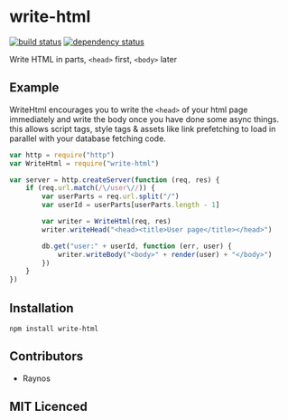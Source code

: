 # write-html

[![build status][1]][2] [![dependency status][3]][4]

<!-- [![browser support][5]][6] -->

Write HTML in parts, `<head>` first, `<body>` later

## Example

WriteHtml encourages you to write the `<head>` of your html page
    immediately and write the body once you have done some async
    things. this allows script tags, style tags & assets like
    link prefetching to load in parallel with your database
    fetching code.

```js
var http = require("http")
var WriteHtml = require("write-html")

var server = http.createServer(function (req, res) {
    if (req.url.match(/\/user\//)) {
        var userParts = req.url.split("/")
        var userId = userParts[userParts.length - 1]

        var writer = WriteHtml(req, res)
        writer.writeHead("<head><title>User page</title></head>")

        db.get("user:" + userId, function (err, user) {
            writer.writeBody("<body>" + render(user) + "</body>")
        })
    }
})
```

## Installation

`npm install write-html`

## Contributors

 - Raynos

## MIT Licenced

  [1]: https://secure.travis-ci.org/Colingo/write-html.png
  [2]: https://travis-ci.org/Colingo/write-html
  [3]: https://david-dm.org/Colingo/write-html.png
  [4]: https://david-dm.org/Colingo/write-html
  [5]: https://ci.testling.com/Colingo/write-html.png
  [6]: https://ci.testling.com/Colingo/write-html
